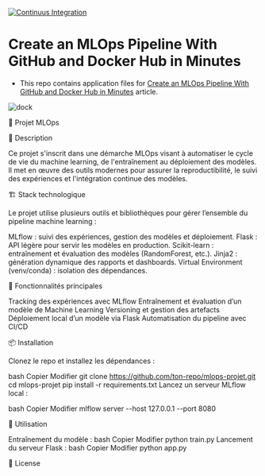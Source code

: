 
[![Continuus Integration](https://github.com/kb1907/GithubActions-DockerHub-CICD-Tutorial/actions/workflows/github-docker-cicd.yaml/badge.svg)](https://github.com/kb1907/GithubActions-DockerHub-CICD-Tutorial/actions/workflows/github-docker-cicd.yaml)

# Create an MLOps Pipeline With GitHub and Docker Hub in Minutes

- This repo contains application files for [Create an MLOps Pipeline With GitHub and Docker Hub in Minutes](https://heartbeat.comet.ml/create-an-mlops-pipeline-with-github-and-docker-hub-in-minutes-4a1515b6a551) article.

![dock](https://user-images.githubusercontent.com/51021282/193422115-788fdb65-8861-4206-bd23-8d387a216ae2.png)



🚀 Projet MLOps

📌 Description

Ce projet s'inscrit dans une démarche MLOps visant à automatiser le cycle de vie du machine learning, de l'entraînement au déploiement des modèles. Il met en œuvre des outils modernes pour assurer la reproductibilité, le suivi des expériences et l'intégration continue des modèles.

🏗️ Stack technologique

Le projet utilise plusieurs outils et bibliothèques pour gérer l’ensemble du pipeline machine learning :

MLflow : suivi des expériences, gestion des modèles et déploiement.
Flask : API légère pour servir les modèles en production.
Scikit-learn : entraînement et évaluation des modèles (RandomForest, etc.).
Jinja2 : génération dynamique des rapports et dashboards.
Virtual Environment (venv/conda) : isolation des dépendances.

📌 Fonctionnalités principales

Tracking des expériences avec MLflow
Entraînement et évaluation d’un modèle de Machine Learning
Versioning et gestion des artefacts
Déploiement local d’un modèle via Flask
Automatisation du pipeline avec CI/CD

📦 Installation

Clonez le repo et installez les dépendances :

bash
Copier
Modifier
git clone https://github.com/ton-repo/mlops-projet.git
cd mlops-projet
pip install -r requirements.txt
Lancez un serveur MLflow local :

bash
Copier
Modifier
mlflow server --host 127.0.0.1 --port 8080

🚀 Utilisation

Entraînement du modèle :
bash
Copier
Modifier
python train.py
Lancement du serveur Flask :
bash
Copier
Modifier
python app.py

📄 License
